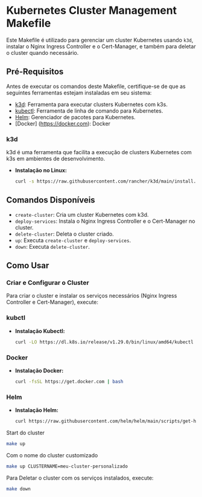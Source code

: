# Kubernetes Cluster Management Makefile

Este Makefile é utilizado para gerenciar um cluster Kubernetes usando `k3d`, instalar o Nginx Ingress Controller e o Cert-Manager, e também para deletar o cluster quando necessário.

## Pré-Requisitos

Antes de executar os comandos deste Makefile, certifique-se de que as seguintes ferramentas estejam instaladas em seu sistema:

- [k3d](https://k3d.io/): Ferramenta para executar clusters Kubernetes com k3s.
- [kubectl](https://kubernetes.io/docs/tasks/tools/): Ferramenta de linha de comando para Kubernetes.
- [Helm](https://helm.sh/): Gerenciador de pacotes para Kubernetes.
- [Docker] (https://docker.com): Docker


### k3d

k3d é uma ferramenta que facilita a execução de clusters Kubernetes com k3s em ambientes de desenvolvimento.

- **Instalação no Linux:**
  ```bash
  curl -s https://raw.githubusercontent.com/rancher/k3d/main/install.sh | bash
  ```
## Comandos Disponíveis

- `create-cluster`: Cria um cluster Kubernetes com k3d.
- `deploy-services`: Instala o Nginx Ingress Controller e o Cert-Manager no cluster.
- `delete-cluster`: Deleta o cluster criado.
- `up`: Executa `create-cluster` e `deploy-services`.
- `down`: Executa `delete-cluster`.

## Como Usar

### Criar e Configurar o Cluster

Para criar o cluster e instalar os serviços necessários (Nginx Ingress Controller e Cert-Manager), execute:
### kubctl
- **Instalação Kubectl:**
  ```bash
  curl -LO https://dl.k8s.io/release/v1.29.0/bin/linux/amd64/kubectl
  ```

### Docker
- **Instalação Docker:**
  ```bash
  curl -fsSL https://get.docker.com | bash
  ```

### Helm
- **Instalação Helm:**
  ```bash
  curl https://raw.githubusercontent.com/helm/helm/main/scripts/get-helm-3 | bash
  ```

Start do cluster
  ```bash
  make up
  ```

Com o nome do cluster customizado

```bash
make up CLUSTERNAME=meu-cluster-personalizado
```

Para Deletar o cluster com os serviços instalados, execute:

```bash
make down
